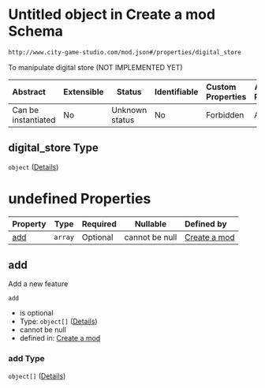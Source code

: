 # Untitled object in Create a mod Schema

```txt
http://www.city-game-studio.com/mod.json#/properties/digital_store
```

To manipulate digital store (NOT IMPLEMENTED YET)


| Abstract            | Extensible | Status         | Identifiable | Custom Properties | Additional Properties | Access Restrictions | Defined In                                                                 |
| :------------------ | ---------- | -------------- | ------------ | :---------------- | --------------------- | ------------------- | -------------------------------------------------------------------------- |
| Can be instantiated | No         | Unknown status | No           | Forbidden         | Allowed               | none                | [generic.schema.json\*](../out/generic.schema.json "open original schema") |

## digital_store Type

`object` ([Details](generic-properties-digital_store.md))

# undefined Properties

| Property    | Type    | Required | Nullable       | Defined by                                                                                                                                                  |
| :---------- | ------- | -------- | -------------- | :---------------------------------------------------------------------------------------------------------------------------------------------------------- |
| [add](#add) | `array` | Optional | cannot be null | [Create a mod](generic-properties-digital_store-properties-add.md "http&#x3A;//www.city-game-studio.com/mod.json#/properties/digital_store/properties/add") |

## add

Add a new feature


`add`

-   is optional
-   Type: `object[]` ([Details](generic-properties-digital_store-properties-add-items.md))
-   cannot be null
-   defined in: [Create a mod](generic-properties-digital_store-properties-add.md "http&#x3A;//www.city-game-studio.com/mod.json#/properties/digital_store/properties/add")

### add Type

`object[]` ([Details](generic-properties-digital_store-properties-add-items.md))
